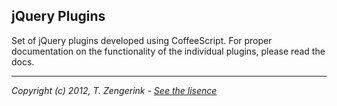 jQuery Plugins
--------------

Set of jQuery plugins developed using CoffeeScript. For proper documentation on the functionality of the individual plugins, please read the docs.

- - -

*Copyright (c) 2012, T. Zengerink - [See the lisence](https://raw.github.com/Mytho/jQuery-Plugin-Collection/master/LICENSE)*
